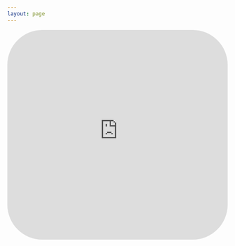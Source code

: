 ```yaml
---
layout: page
---
```


<span style="padding: 0; margin: 0; display: flex; justify-content: center; width: 100%">
		<embed style="min-width: 100%; display: flex; min-height: 30rem; height:100%; border-radius: 5rem; " src="http://varanasifoss.herokuapp.com/"/>
</span>